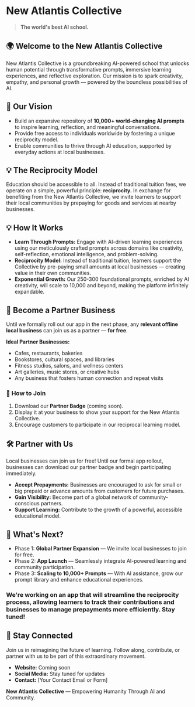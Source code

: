 # New Atlantis Collective

> **The world's best AI school.**

## 🌍 **Welcome to the New Atlantis Collective**
New Atlantis Collective is a groundbreaking AI-powered school that unlocks human potential through transformative prompts, immersive learning experiences, and reflective exploration. Our mission is to spark creativity, empathy, and personal growth — powered by the boundless possibilities of AI.

## 🚀 **Our Vision**
- Build an expansive repository of **10,000+ world-changing AI prompts** to inspire learning, reflection, and meaningful conversations.
- Provide free access to individuals worldwide by fostering a unique reciprocity model.
- Enable communities to thrive through AI education, supported by everyday actions at local businesses.

## 💡 The Reciprocity Model
Education should be accessible to all. Instead of traditional tuition fees, we operate on a simple, powerful principle: **reciprocity.** In exchange for benefiting from the New Atlantis Collective, we invite learners to support their local communities by prepaying for goods and services at nearby businesses.

## 💡 **How It Works**
- **Learn Through Prompts:** Engage with AI-driven learning experiences using our meticulously crafted prompts across domains like creativity, self-reflection, emotional intelligence, and problem-solving.
- **Reciprocity Model:** Instead of traditional tuition, learners support the Collective by pre-paying small amounts at local businesses — creating value in their own communities.
- **Exponential Growth:** Our 250-300 foundational prompts, enriched by AI creativity, will scale to 10,000 and beyond, making the platform infinitely expandable.

## 🏪 **Become a Partner Business**
Until we formally roll out our app in the next phase, any **relevant offline local business** can join us as a partner — **for free**.

**Ideal Partner Businesses:**
- Cafes, restaurants, bakeries
- Bookstores, cultural spaces, and libraries
- Fitness studios, salons, and wellness centers
- Art galleries, music stores, or creative hubs
- Any business that fosters human connection and repeat visits

### 🤝 **How to Join**
1. Download our **Partner Badge** (coming soon).
2. Display it at your business to show your support for the New Atlantis Collective.
3. Encourage customers to participate in our reciprocal learning model.

## 🛠️ Partner with Us
Local businesses can join us for free! Until our formal app rollout, businesses can download our partner badge and begin participating immediately.

- **Accept Prepayments:** Businesses are encouraged to ask for small or big prepaid or advance amounts from customers for future purchases.
- **Gain Visibility:** Become part of a global network of community-conscious partners.
- **Support Learning:** Contribute to the growth of a powerful, accessible educational model.

## 📅 **What's Next?**
- Phase 1: **Global Partner Expansion** — We invite local businesses to join for free.
- Phase 2: **App Launch** — Seamlessly integrate AI-powered learning and community participation.
- Phase 3: **Scaling to 10,000+ Prompts** — With AI assistance, grow our prompt library and enhance educational experiences.

### We're working on an app that will streamline the reciprocity process, allowing learners to track their contributions and businesses to manage prepayments more efficiently. Stay tuned!

## 💬 **Stay Connected**
Join us in reimagining the future of learning. Follow along, contribute, or partner with us to be part of this extraordinary movement.

- **Website:** Coming soon
- **Social Media:** Stay tuned for updates
- **Contact:** [Your Contact Email or Form]

**New Atlantis Collective** — Empowering Humanity Through AI and Community.
